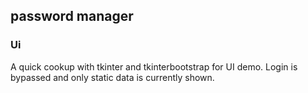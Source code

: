 ## password manager

### Ui
A quick cookup with tkinter and tkinterbootstrap for UI demo. 
Login is bypassed and only static data is currently shown.